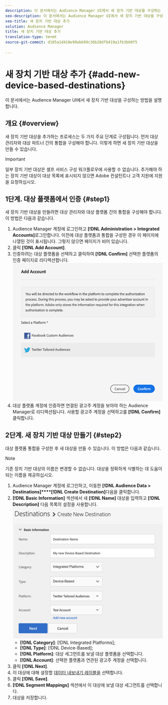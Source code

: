 ```yaml
---
description: 이 문서에서는 Audience Manager UI에서 새 장치 기반 대상을 구성하는 방법을 설명합니다.
seo-description: 이 문서에서는 Audience Manager UI에서 새 장치 기반 대상을 구성하는 방법을 설명합니다.
seo-title: 새 장치 기반 대상 추가
solution: Audience Manager
title: 새 장치 기반 대상 추가
translation-type: tm+mt
source-git-commit: d185a1d418e99abb99c36b28dfb419a1fb3b60f5

---
```



# 새 장치 기반 대상 추가 {#add-new-device-based-destinations}

이 문서에서는 Audience Manager UI에서 새 장치 기반 대상을 구성하는 방법을 설명합니다.

## 개요 {#overview}

새 장치 기반 대상을 추가하는 프로세스는 두 가지 주요 단계로 구성됩니다. 먼저 대상 관리자와 대상 파트너 간의 통합을 구성해야 합니다. 이렇게 하면 새 장치 기반 대상을 만들 수 있습니다.

>[!IMPORTANT]
>
>일부 장치 기반 대상은 셀프 서비스 구성 워크플로우에 사용할 수 없습니다. 추가해야 하는 장치 기반 대상이 대상 목록에 표시되지 않으면 Adobe 컨설턴트나 고객 지원에 지원을 요청하십시오.

## 1단계. 대상 플랫폼에서 인증 {#step1}

새 장치 기반 대상을 만들려면 대상 관리자와 대상 플랫폼 간의 통합을 구성해야 합니다. 이 방법은 다음과 같습니다.

1. Audience Manager 계정에 로그인하고 **[!DNL Administration > Integrated Accounts]**&#x200B;로그인합니다. 이전에 대상 플랫폼과 통합을 구성한 경우 이 페이지에 나열된 것이 표시됩니다. 그렇지 않으면 페이지가 비어 있습니다.
2. 클릭 **[!DNL Add Account]**.
3. 인증하려는 대상 플랫폼을 선택하고 클릭하여 **[!DNL Confirm]** 선택한 플랫폼의 인증 페이지로 리디렉션합니다. ![통합 플랫폼](assets/dbd-integrated-platforms.png)
4. 대상 플랫폼 계정에 인증하면 연결된 광고주 계정을 보아야 하는 Audience Manager로 리디렉션됩니다. 사용할 광고주 계정을 선택하고를 **[!DNL Confirm]**&#x200B;클릭합니다.

## 2단계. 새 장치 기반 대상 만들기 {#step2}

대상 플랫폼 통합을 구성한 후 새 대상을 만들 수 있습니다. 이 방법은 다음과 같습니다.

>[!NOTE]
>
>기존 장치 기반 대상의 이름은 변경할 수 없습니다. 대상을 정확하게 식별하는 데 도움이 되는 이름을 제공하십시오.

1. Audience Manager 계정에 로그인하고, 이동한 **[!DNL Audience Data > Destinations]****[!DNL Create Destination]**&#x200B;다음을 클릭합니다.
2. **[!DNL Basic Information]** 섹션에서 새 **[!DNL Name]** 대상을 입력하고 **[!DNL Description]** 다음 목록의 설정을 사용합니다. ![설정](assets/dbd-new-basic.png)
   * **[!DNL Category]**: [!DNL Integrated Platforms];
   * **[!DNL Type]**: [!DNL Device-Based];
   * **[!DNL Platform]**: 대상 세그먼트를 보낼 대상 플랫폼을 선택합니다.
   * **[!DNL Account]**: 선택한 플랫폼과 연관된 광고주 계정을 선택합니다.
3. 클릭 **[!DNL Next]**.
4. 이 대상에 대해 설정할 [데이터 내보내기 레이블을](/help/using/features/data-export-controls.md#controls-labels) 선택합니다.
5. 클릭 **[!DNL Save]**.
6. **[!DNL Segment Mappings]** 섹션에서 이 대상에 보낼 대상 세그먼트를 선택합니다.
7. 대상을 저장합니다.

